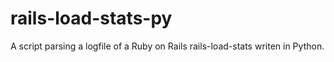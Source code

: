 # rails-load-stats-py
A script parsing a logfile of a Ruby on Rails rails-load-stats  writen in Python.
